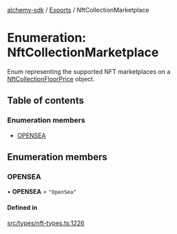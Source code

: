 [alchemy-sdk](../README.md) / [Exports](../modules.md) / NftCollectionMarketplace

# Enumeration: NftCollectionMarketplace

Enum representing the supported NFT marketplaces on a
[NftCollectionFloorPrice](../interfaces/NftCollectionFloorPrice.md) object.

## Table of contents

### Enumeration members

- [OPENSEA](NftCollectionMarketplace.md#opensea)

## Enumeration members

### OPENSEA

• **OPENSEA** = `"OpenSea"`

#### Defined in

[src/types/nft-types.ts:1226](https://github.com/alchemyplatform/alchemy-sdk-js/blob/c4bab3e/src/types/nft-types.ts#L1226)
